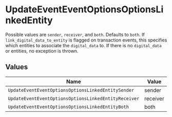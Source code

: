 # UpdateEventEventOptionsOptionsLinkedEntity

Possible values are `sender`, `receiver`, and `both`. Defaults to `both`. If `link_digital_data_to_entity` is flagged on transaction events, this specifies which entities to associate the `digital_data` to. If there is no `digital_data` or entities, no exception is thrown.


## Values

| Name                                                 | Value                                                |
| ---------------------------------------------------- | ---------------------------------------------------- |
| `UpdateEventEventOptionsOptionsLinkedEntitySender`   | sender                                               |
| `UpdateEventEventOptionsOptionsLinkedEntityReceiver` | receiver                                             |
| `UpdateEventEventOptionsOptionsLinkedEntityBoth`     | both                                                 |